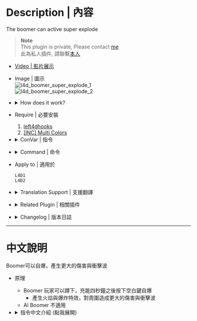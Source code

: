 # Description | 內容
The boomer can active super explode

> __Note__ <br/>
This plugin is private, Please contact [me](https://github.com/fbef0102/Game-Private_Plugin#私人插件列表-private-plugins-list)<br/>
此為私人插件, 請聯繫[本人](https://github.com/fbef0102/Game-Private_Plugin#私人插件列表-private-plugins-list)

* [Video | 影片展示](https://youtu.be/kJ4UrYpV514)

* Image | 圖示
	<br/>![l4d_boomer_super_explode_1](image/l4d_boomer_super_explode_1.gif)
	<br/>![l4d_boomer_super_explode_2](image/l4d_boomer_super_explode_2.gif)

* <details><summary>How does it work?</summary>

	* Boomer player holds crouch for 4 seconds, press jump to self explode
		* Create fire, explode particle, cause more damage to survivors nearby and shock wave
	* Does not apply to AI Boomer
</details>

* Require | 必要安裝
	1. [left4dhooks](https://forums.alliedmods.net/showthread.php?t=321696)
	2. [[INC] Multi Colors](https://github.com/fbef0102/L4D1_2-Plugins/releases/tag/Multi-Colors)

* <details><summary>ConVar | 指令</summary>

	* cfg/sourcemod/l4d_boomer_super_explode.cfg
		```php
		// 0=Plugin off, 1=Plugin on. Boomer can crouch to charge and press jump to make super explode
		l4d_boomer_super_explode_enable "1"

		// Number of seconds to charge before activating super explode
		l4d_boomer_super_explode_charge_time "4"

		// lifetime of fire dropped by boomer super explode, must less than official cvar inferno flame lifetime (0=Disable fire)
		l4d_boomer_super_explode_fire "12.0"

		// Amount of damage caused in range of boomer super explode.
		l4d_boomer_super_explode_damage "10.0"

		// Range of the boomer super explode
		l4d_boomer_super_explode_radius "300.0"

		// Crouch Speed when fully charged (0=off)
		l4d_boomer_super_explode_speed "280.0"

		// Number of seconds to wait before charge expires
		l4d_boomer_super_explode_expire "2.5"
		```
</details>

* <details><summary>Command | 命令</summary>

	None
</details>

* Apply to | 適用於
	```
	L4D1
	L4D2
	```

* <details><summary>Translation Support | 支援翻譯</summary>

	```
	English
	繁體中文
	简体中文
	```
</details>

* <details><summary>Related Plugin | 相關插件</summary>

	1. [l4d2_boomer_vomit_move](/Plugin_插件/Boomer_Boomer/l4d2_boomer_vomit_move): Continue normal movement speed while Boomer vomit (AI + Human)
		> Boomer可以邊吐邊移動 (AI與真人都適用)
</details>

* <details><summary>Changelog | 版本日誌</summary>

	* v1.0 (2023-12-24)
		* Initial Release
</details>

- - - -
# 中文說明
Boomer可以自爆，產生更大的傷害與衝擊波

* 原理
	* Boomer 玩家可以蹲下，充能四秒鐘之後按下空白鍵自爆
		* 產生火焰與爆炸特效，對周圍造成更大的傷害與衝擊波
	* AI Boomer 不適用

* <details><summary>指令中文介紹 (點我展開)</summary>

	* cfg/sourcemod/l4d_boomer_super_explode.cfg
		```php
		// 0=關閉插件, 1=啟動插件，Boomer 玩家可以蹲下，充能完畢之後按下空白鍵自爆
		l4d_boomer_super_explode_enable "1"

		// 充能完畢所需時間
		l4d_boomer_super_explode_charge_time "4"

		// Boomer自爆會留下火焰, 火焰的持續時間 (0=不要留下火焰)
		l4d_boomer_super_explode_fire "12.0"

		// Boomer自爆所造成的傷害
		l4d_boomer_super_explode_damage "10.0"

		// Boomer自爆的傷害範圍
		l4d_boomer_super_explode_radius "300.0"

		// 充能完畢時蹲下速度 (0=關閉加速)
		l4d_boomer_super_explode_speed "280.0"

		// 充能太久超過2.5秒將會失效，需要重新充能
		l4d_boomer_super_explode_expire "2.5"
		```
</details>